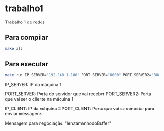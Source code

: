 # trabalho1
Trabalho 1 de redes 

## Para compilar

~~~BASH
make all
~~~

## Para executar

~~~BASH
make run IP_SERVER="192.168.1.100" PORT_SERVER="8000" PORT_SERVER2="8888" IP_CLIENT="192.168.1.7" PORT_CLIENT="5000"
~~~

IP_SERVER: IP da máquina 1

PORT_SERVER: Porta do servidor que vai receber
PORT_SERVER2: Porta que vai ser o cliente na máquina 1

IP_CLIENT: IP da máquina 2
PORT_CLIENT: Porta que vai se conectar para enviar messagens

Mensagem para negociação: "len:tamanhodoBuffer"
